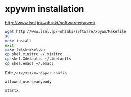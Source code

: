 # xpywm installation

http://www.lsnl.jp/~ohsaki/software/xpywm/

```zsh
wget http://www.lsnl.jp/~ohsaki/software/xpywm/Makefile
su
make install
exit
make fetch-skelton
cp skel.xinitrc ~/.xinitrc
cp skel.Xdefaults ~/.Xdefaults
cp skel.emacs ~/.emacs
```

Edit `/etc/X11/Xwrapper.config`

```
allowed_users=anybody
```

```zsh
startx
```
